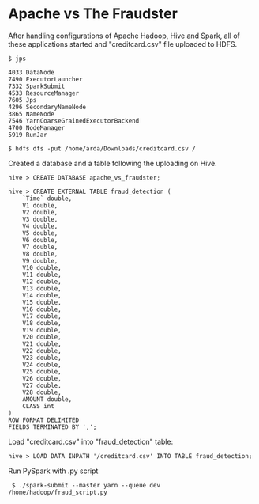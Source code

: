 # Apache vs The Fraudster

After handling configurations of Apache Hadoop, Hive and Spark, all of these applications started and "creditcard.csv" file uploaded to HDFS.

<pre><code>$ jps</code></pre>
```
4033 DataNode
7490 ExecutorLauncher
7332 SparkSubmit
4533 ResourceManager
7605 Jps
4296 SecondaryNameNode
3865 NameNode
7546 YarnCoarseGrainedExecutorBackend
4700 NodeManager
5919 RunJar
```


<pre><code>$ hdfs dfs -put /home/arda/Downloads/creditcard.csv /</code></pre>

Created a database and a table following the uploading on Hive.

<pre><code>hive > CREATE DATABASE apache_vs_fraudster;</code></pre>

<pre><code>hive > CREATE EXTERNAL TABLE fraud_detection (
    `Time` double,
    V1 double,
    V2 double,
    V3 double,
    V4 double,
    V5 double,
    V6 double,
    V7 double,
    V8 double,
    V9 double,
    V10 double,
    V11 double,
    V12 double,
    V13 double,
    V14 double,
    V15 double,
    V16 double,
    V17 double,
    V18 double,
    V19 double,
    V20 double,
    V21 double,
    V22 double,
    V23 double,
    V24 double,
    V25 double,
    V26 double,
    V27 double,
    V28 double,
    AMOUNT double,
    CLASS int
)
ROW FORMAT DELIMITED
FIELDS TERMINATED BY ',';
</code></pre>

Load "creditcard.csv" into "fraud_detection" table:

<pre><code>hive > LOAD DATA INPATH '/creditcard.csv' INTO TABLE fraud_detection;</code></pre>

Run PySpark with .py script

<pre><code> $ ./spark-submit --master yarn --queue dev /home/hadoop/fraud_script.py</code></pre>
